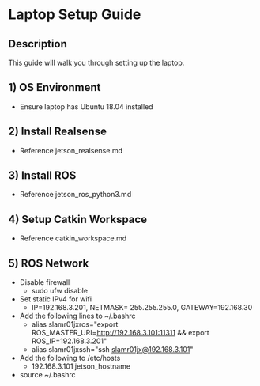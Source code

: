 # Laptop Setup Guide

## Description
This guide will walk you through setting up the laptop.

## 1) OS Environment
* Ensure laptop has Ubuntu 18.04 installed

## 2) Install Realsense
* Reference jetson_realsense.md

## 3) Install ROS
* Reference jetson_ros_python3.md

## 4) Setup Catkin Workspace
* Reference catkin_workspace.md

## 5) ROS Network
* Disable firewall
    * sudo ufw disable
* Set static IPv4 for wifi
    * IP=192.168.3.201, NETMASK= 255.255.255.0, GATEWAY=192.168.30
* Add the following lines to ~/.bashrc
    * alias slamr01jxros="export ROS_MASTER_URI=http://192.168.3.101:11311 && export ROS_IP=192.168.3.201"
    * alias slamr01jxssh="ssh slamr01jx@192.168.3.101"
* Add the following to /etc/hosts
    * 192.168.3.101 jetson_hostname
* source ~/.bashrc